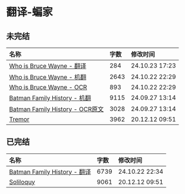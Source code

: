 # 翻译-蝙家

## 未完结

|名称|字数|修改时间|
|:-|:-|:-|
|[Who is Bruce Wayne - 翻译](Who%20is%20Bruce%20Wayne%20-%20翻译.md)|284|24.10.23 17:23|
|[Who is Bruce Wayne - 机翻](Who%20is%20Bruce%20Wayne%20-%20机翻.md)|2643|24.10.22 22:29|
|[Who is Bruce Wayne - OCR](Who%20is%20Bruce%20Wayne%20-%20OCR.md)|893|24.10.22 22:29|
|[Batman Family History - 机翻](Batman%20Family%20History%20-%20机翻.md)|9115|24.09.27 13:14|
|[Batman Family History - OCR原文](Batman%20Family%20History%20-%20OCR原文.md)|3028|24.09.27 13:14|
|[Tremor](Tremor.md)|3962|20.12.12 09:51|

## 已完结

|名称|字数|修改时间|
|:-|:-|:-|
|[Batman Family History - 翻译](Batman%20Family%20History%20-%20翻译.md)|6739|24.10.22 22:34|
|[Soliloquy](Soliloquy.md)|9061|20.12.12 09:51|
